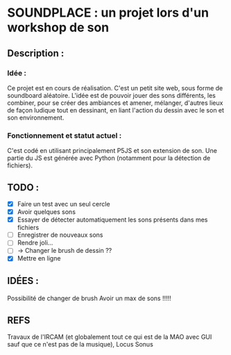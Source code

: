 # SOUNDPLACE : un projet lors d'un workshop de son

## Description :
### Idée :
Ce projet est en cours de réalisation. C'est un petit site web, sous forme de soundboard aléatoire. L'idée est de pouvoir jouer des sons différents, les combiner, pour se créer des ambiances et amener, mélanger, d'autres lieux de façon ludique tout en dessinant, en liant l'action du dessin avec le son et son environnement. 
### Fonctionnement et statut actuel :
C'est codé en utilisant principalement P5JS et son extension de son. Une partie du JS est générée avec Python (notamment pour la détection de fichiers).


## TODO :
- [x] Faire un test avec un seul cercle
- [x] Avoir quelques sons
- [x] Essayer de détecter automatiquement les sons présents dans mes fichiers
- [ ] Enregistrer de nouveaux sons
- [ ] Rendre joli...
- [ ] -> Changer le brush de dessin ??
- [x] Mettre en ligne

## IDÉES :
#### 
Possibilité de changer de brush 
Avoir un max de sons !!!!!

## REFS
Travaux de l'IRCAM (et globalement tout ce qui est de la MAO avec GUI sauf que ce n'est pas de la musique), Locus Sonus
